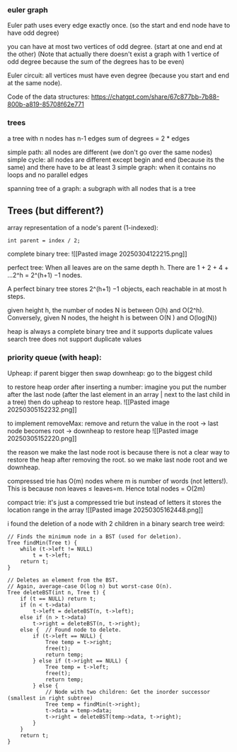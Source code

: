 
### euler graph
Euler path uses every edge exactly once. (so the start and end node have to have odd degree)

you can have at most two vertices of odd degree. (start at one and end at the other)
(Note that actually there doesn't exist a graph with 1 vertice of odd degree because the sum of the degrees has to be even)

Euler circuit: all vertices must have even degree (because you start and end at the same node).


Code of the data structures:
https://chatgpt.com/share/67c877bb-7b88-800b-a819-85708f62e771

### trees
a tree with n nodes has n-1 edges
sum of degrees = 2 * edges

simple path: all nodes are different (we don't go over the same nodes)
simple cycle: all nodes are different except begin and end (because its the same) and there have to be at least 3 
simple graph: when it contains no loops and no parallel edges

spanning tree of a graph: a subgraph with all nodes that is a tree

## Trees (but different?)

array representation of a node's parent (1-indexed):
```
int parent = index / 2;
```

complete binary tree: ![[Pasted image 20250304122215.png]]

perfect tree: When all leaves are on the same depth h. There are 1 + 2 + 4 + ...2^h = 2^(h+1) −1 nodes.


A perfect binary tree stores 2^(h+1) −1 objects, each reachable in at most h steps.

given height h, the number of nodes N is between O(h) and O(2^h).  
Conversely, given N nodes, the height h is between O(N ) and O(log(N))

heap is always a complete binary tree and it supports duplicate values
search tree does not support duplicate values

### priority queue (with heap): 

Upheap: if parent bigger then swap
downheap: go to the biggest child

to restore heap order after inserting a number: imagine you put the number after the last node (after the last element in an array | next to the last child in a tree) then do upheap to restore heap.
![[Pasted image 20250305152232.png]]

to implement removeMax: remove and return the value in the root -> last node becomes root -> downheap to restore heap
![[Pasted image 20250305152220.png]]

the reason we make the last node root is because there is not a clear way to restore the heap after removing the root. so we make last node root and we downheap.

compressed trie has O(m) nodes where m is number of words (not letters!). This is because non leaves ≤ leaves=m. Hence total nodes = O(2m)

compact trie: it's just a compressed trie but instead of letters it stores the location range in the array
![[Pasted image 20250305162448.png]]

i found the deletion of a node with 2 children in a binary search tree weird:
```
// Finds the minimum node in a BST (used for deletion).
Tree findMin(Tree t) {
    while (t->left != NULL)
        t = t->left;
    return t;
}

// Deletes an element from the BST.
// Again, average-case O(log n) but worst-case O(n).
Tree deleteBST(int n, Tree t) {
    if (t == NULL) return t;
    if (n < t->data)
        t->left = deleteBST(n, t->left);
    else if (n > t->data)
        t->right = deleteBST(n, t->right);
    else {  // Found node to delete.
        if (t->left == NULL) {
            Tree temp = t->right;
            free(t);
            return temp;
        } else if (t->right == NULL) {
            Tree temp = t->left;
            free(t);
            return temp;
        } else {
            // Node with two children: Get the inorder successor (smallest in right subtree)
            Tree temp = findMin(t->right);
            t->data = temp->data;
            t->right = deleteBST(temp->data, t->right);
        }
    }
    return t;
}
```